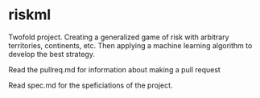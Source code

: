 # riskml
Twofold project. Creating a generalized game of risk with arbitrary territories, continents, etc. Then applying a machine learning algorithm to develop the best strategy.

Read the pullreq.md for information about making a pull request

Read spec.md for the speficiations of the project.
